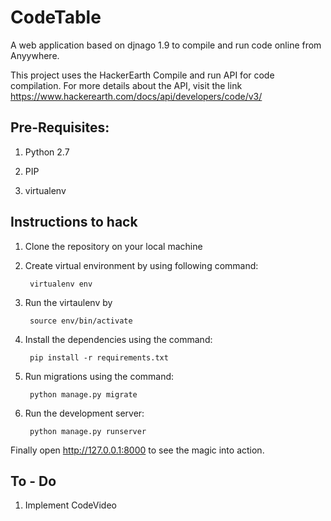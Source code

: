 # CodeTable
A web application based on djnago 1.9 to compile and run code online from Anyywhere. 


This project uses the HackerEarth Compile and run API for code compilation. For more details about the API, visit the link  https://www.hackerearth.com/docs/api/developers/code/v3/
## Pre-Requisites:

1. Python 2.7

2. PIP

3. virtualenv

## Instructions to hack

1. Clone the repository on your local machine

2. Create virtual environment by using following command: 
    
        virtualenv env
    
3. Run the virtaulenv by 

        source env/bin/activate
    
4. Install the dependencies using the command: 

        pip install -r requirements.txt
    
5. Run migrations using the command: 

        python manage.py migrate

6. Run the development server: 

        python manage.py runserver

Finally open http://127.0.0.1:8000 to see the magic into action. 

## To - Do

1. Implement CodeVideo